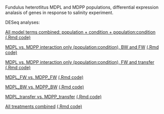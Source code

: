 Fundulus heterotlitus MDPL and MDPP populations, differential expression analasis of genes in response to salinity experiment. 

DESeq analyses:

[All model terms combined: population + condition + population:condition](http://htmlpreview.github.io/?https://github.com/ljcohen/Fhet_MDPL_MDPP_salinity_DE/blob/master/Fhet_MDPL_v_MDPP_combined.html) [(.Rmd code)]()

[MDPL vs. MDPP interaction only (population:condition), BW and FW](http://htmlpreview.github.io/?https://github.com/ljcohen/Fhet_MDPL_MDPP_salinity_DE/blob/master/Fhet_MDPL_v_MDPP_interactiononly_FW_BW.html) [(.Rmd code)](https://github.com/ljcohen/Fhet_MDPL_MDPP_salinity_DE/blob/master/Fhet_MDPL_v_MDPP_interactiononly_FW_BW.Rmd)

[MDPL vs. MDPP interaction only (population:condition), FW and transfer](http://htmlpreview.github.io/?https://github.com/ljcohen/Fhet_MDPL_MDPP_salinity_DE/blob/master/Fhet_MDPL_v_MDPP_interactiononly_FW_transfer.html) [(.Rmd code)](https://github.com/ljcohen/Fhet_MDPL_MDPP_salinity_DE/blob/master/Fhet_MDPL_v_MDPP_interactiononly_FW_transfer.Rmd)

[MDPL_FW vs. MDPP_FW](http://htmlpreview.github.io/?https://github.com/ljcohen/Fhet_MDPL_MDPP_salinity_DE/blob/master/Fhet_MDPL_v_MDPP_FW.html) [(.Rmd code)](https://github.com/ljcohen/Fhet_MDPL_MDPP_salinity_DE/blob/master/Fhet_MDPL_v_MDPP_FW.Rmd)

[MDPL_BW vs. MDPP_BW](http://htmlpreview.github.io/?https://github.com/ljcohen/Fhet_MDPL_MDPP_salinity_DE/blob/master/Fhet_MDPL_v_MDPP_BW.html) [(.Rmd code)](https://github.com/ljcohen/Fhet_MDPL_MDPP_salinity_DE/blob/master/Fhet_MDPL_v_MDPP_BW.Rmd)

[MDPL_transfer vs. MDPP_transfer](http://htmlpreview.github.io/?https://github.com/ljcohen/Fhet_MDPL_MDPP_salinity_DE/blob/master/Fhet_MDPL_v_MDPP_transfer.html) [(.Rmd code)](https://github.com/ljcohen/Fhet_MDPL_MDPP_salinity_DE/blob/master/Fhet_MDPL_v_MDPP_transfer.Rmd)

[All treatments combined](http://htmlpreview.github.io/?https://github.com/ljcohen/Fhet_MDPL_MDPP_salinity_DE/blob/master/Fhet_MDPL_v_MDPP.html) [(.Rmd code)](https://github.com/ljcohen/Fhet_MDPL_MDPP_salinity_DE/blob/master/Fhet_MDPL_v_MDPP.Rmd)

